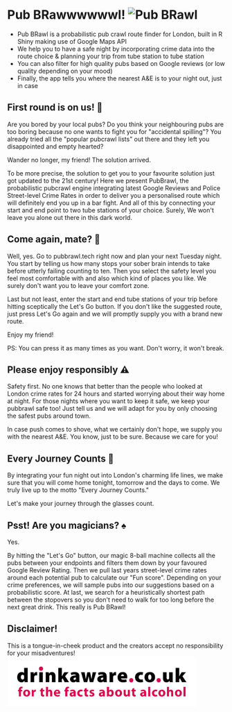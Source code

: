 # Pub BRawwwwwwl! ![Pub BRawl](/pubcrawlR/www/tiny_logo.png "Pub BRawl")
* Pub BRawl is a probabilistic pub crawl route finder for London, built in R Shiny making use of Google Maps API 
* We help you to have a safe night by incorporating crime data into the route choice & planning your trip from tube station to tube station
* You can also filter for high quality pubs based on Google reviews (or low quality depending on your mood)
* Finally, the app tells you where the nearest A&E is to your night out, just in case

## First round is on us! :beers:

Are you bored by your local pubs? Do you think your neighbouring pubs are too boring because no one wants to fight you for "accidental spilling"? You already tried all the "popular pubcrawl lists" out there and they left you disappointed and empty hearted?

Wander no longer, my friend! The solution arrived. 

To be more precise, the solution to get you to your favourite solution just got updated to the 21st century! Here we present PubBrawl, the probabilistic pubcrawl engine integrating latest Google Reviews and Police Street-level Crime Rates in order to deliver you a personalised route which will definitely end you up in a bar fight. And all of this by connecting your start and end point to two tube stations of your choice. Surely, We won't leave you alone out there in this dark world.

## Come again, mate? :snail:

Well, yes. Go to pubbrawl.tech right now and plan your next Tuesday night. You start by telling us how many stops your sober brain intends to take before utterly failing counting to ten. Then you select the safety level you feel most comfortable with and also which kind of places you like. We surely don't want you to leave your comfort zone.

Last but not least, enter the start and end tube stations of your trip before hitting sceptically the Let's Go button. If you don't like the suggested route, just press Let's Go again and we will promptly supply you with a brand new route. 

Enjoy my friend!

PS: 
You can press it as many times as you want. Don't worry, it won't break.


## Please enjoy responsibly :warning:

Safety first. No one knows that better than the people who looked at London crime rates for 24 hours and started worrying about their way home at night. For those nights where you want to keep it safe, we keep your pubbrawl safe too! Just tell us and we will adapt for you by only choosing the safest pubs around town.

In case push comes to shove, what we certainly don't hope, we supply you with the nearest A&E. You know, just to be sure. Because we care for you!

## Every Journey Counts :train2:

By integrating your fun night out into London's charming life lines, we make sure that you will come home tonight, tomorrow and the days to come. We truly live up to the motto "Every Journey Counts." 

Let's make your journey through the glasses count.

## Psst! Are you magicians? :spades:

Yes.

By hitting the "Let's Go" button, our magic 8-ball machine collects all the pubs between your endpoints and filters them down by your favoured Google Review Rating. Then we pull last years street-level crime rates around each potential pub to calculate our "Fun score". Depending on your crime preferences, we will sample pubs into our suggestions based on a probabilistic score. At last, we search for a heuristically shortest path between the stopovers so you don't need to walk for too long before the next great drink. This really is Pub BRawl!

## Disclaimer!

This is a tongue-in-cheek product and the creators accept no responsibility for your misadventures!
![Drink aware](/pubcrawlR/drink_aware.png "Drink aware")
